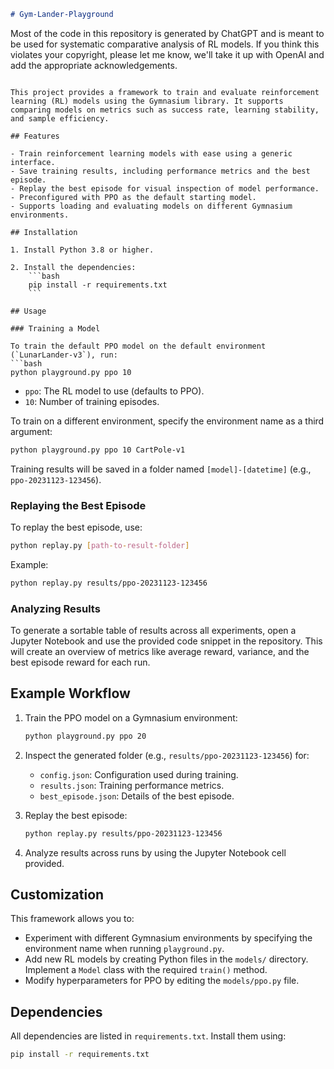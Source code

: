 ```markdown
# Gym-Lander-Playground

```
Most of the code in this repository is generated by ChatGPT and is meant to be used for systematic comparative analysis of RL models. If you think this violates your copyright, please let me know, we'll take it up with OpenAI and add the appropriate acknowledgements.
```

This project provides a framework to train and evaluate reinforcement learning (RL) models using the Gymnasium library. It supports comparing models on metrics such as success rate, learning stability, and sample efficiency.

## Features

- Train reinforcement learning models with ease using a generic interface.
- Save training results, including performance metrics and the best episode.
- Replay the best episode for visual inspection of model performance.
- Preconfigured with PPO as the default starting model.
- Supports loading and evaluating models on different Gymnasium environments.

## Installation

1. Install Python 3.8 or higher.

2. Install the dependencies:
    ```bash
    pip install -r requirements.txt
    ```

## Usage

### Training a Model

To train the default PPO model on the default environment (`LunarLander-v3`), run:
```bash
python playground.py ppo 10
```

- `ppo`: The RL model to use (defaults to PPO).
- `10`: Number of training episodes.

To train on a different environment, specify the environment name as a third argument:
```bash
python playground.py ppo 10 CartPole-v1
```

Training results will be saved in a folder named `[model]-[datetime]` (e.g., `ppo-20231123-123456`).

### Replaying the Best Episode

To replay the best episode, use:
```bash
python replay.py [path-to-result-folder]
```

Example:
```bash
python replay.py results/ppo-20231123-123456
```

### Analyzing Results

To generate a sortable table of results across all experiments, open a Jupyter Notebook and use the provided code snippet in the repository. This will create an overview of metrics like average reward, variance, and the best episode reward for each run.

## Example Workflow

1. Train the PPO model on a Gymnasium environment:
    ```bash
    python playground.py ppo 20
    ```

2. Inspect the generated folder (e.g., `results/ppo-20231123-123456`) for:
   - `config.json`: Configuration used during training.
   - `results.json`: Training performance metrics.
   - `best_episode.json`: Details of the best episode.

3. Replay the best episode:
    ```bash
    python replay.py results/ppo-20231123-123456
    ```

4. Analyze results across runs by using the Jupyter Notebook cell provided.

## Customization

This framework allows you to:
- Experiment with different Gymnasium environments by specifying the environment name when running `playground.py`.
- Add new RL models by creating Python files in the `models/` directory. Implement a `Model` class with the required `train()` method.
- Modify hyperparameters for PPO by editing the `models/ppo.py` file.

## Dependencies

All dependencies are listed in `requirements.txt`. Install them using:
```bash
pip install -r requirements.txt
```
```